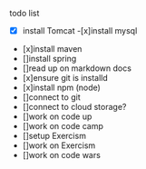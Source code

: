 todo list
-[x] install Tomcat
-[x]install mysql
- [x]install maven
- []install spring
- []read up on markdown docs
- [x]ensure git is installd
- [x]install npm (node)
- []connect to git
- []connect to cloud storage?
- []work on code up
- []work on code camp
- []setup Exercism
- []work on Exercism
- []work on code wars
